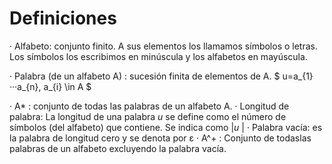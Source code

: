 # Definiciones
· Alfabeto: conjunto finito. A sus elementos los llamamos símbolos o letras. Los símbolos los escribimos en minúscula y los alfabetos en mayúscula.

· Palabra (de un alfabeto A) : sucesión finita de elementos de A. $ u=a_{1}···a_{n}, a_{i} \in A  $

· A* : conjunto de todas las palabras de un alfabeto A.
· Longitud de palabra: La longitud de una palabra *u* se define como el número de símbolos (del alfabeto) que contiene. Se indica como |*u* |
· Palabra vacía: es la palabra de longitud cero y se denota por ε
· A^+ : Conjunto de todaslas palabras de un alfabeto excluyendo la palabra vacía.
